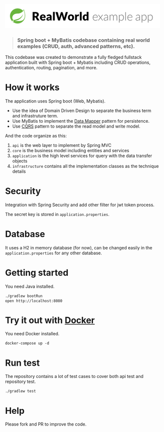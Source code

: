 # ![Example App using Kotlin and Spring](example-logo.png)

> ### Spring boot + MyBatis codebase containing real world examples (CRUD, auth, advanced patterns, etc).

This codebase was created to demonstrate a fully fledged fullstack application built with Spring boot + Mybatis including CRUD operations, authentication, routing, pagination, and more.

# How it works

The application uses Spring boot (Web, Mybatis).

* Use the idea of Domain Driven Design to separate the business term and infrastruture term.
* Use MyBatis to implement the [Data Mapper](https://martinfowler.com/eaaCatalog/dataMapper.html) pattern for persistence.
* Use [CQRS](https://martinfowler.com/bliki/CQRS.html) pattern to separate the read model and write model.

And the code organize as this:

1. `api` is the web layer to implement by Spring MVC
2. `core` is the business model including entities and services
3. `application` is the high level services for query with the data transfer objects
4. `infrastructure`  contains all the implementation classes as the technique details

# Security

Integration with Spring Security and add other filter for jwt token process.

The secret key is stored in `application.properties`.

# Database

It uses a H2 in memory database (for now), can be changed easily in the `application.properties` for any other database.

# Getting started

You need Java installed.

    ./gradlew bootRun
    open http://localhost:8080

# Try it out with [Docker](https://www.docker.com/)

You need Docker installed.
	
	docker-compose up -d

# Run test

The repository contains a lot of test cases to cover both api test and repository test.

    ./gradlew test

# Help

Please fork and PR to improve the code.